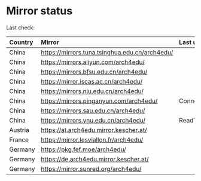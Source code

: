 <script src="./time.js"></script>
# Mirror status
Last check: <script type="text/javascript">localize(1677587984.842015);</script>

|Country|Mirror|Last update|
|:------|:-----|:----------|
|China|https://mirrors.tuna.tsinghua.edu.cn/arch4edu/|<script type="text/javascript">localize(1677566298);</script>|
|China|https://mirrors.aliyun.com/arch4edu/|<script type="text/javascript">localize(1677522956);</script>|
|China|https://mirrors.bfsu.edu.cn/arch4edu/|<script type="text/javascript">localize(1677566298);</script>|
|China|https://mirror.iscas.ac.cn/arch4edu/|<script type="text/javascript">localize(1677566298);</script>|
|China|https://mirrors.nju.edu.cn/arch4edu/|<script type="text/javascript">localize(1677566298);</script>|
|China|https://mirrors.pinganyun.com/arch4edu/|ConnectionError|
|China|https://mirrors.sau.edu.cn/arch4edu/|<script type="text/javascript">localize(1673850842);</script>|
|China|https://mirrors.ynu.edu.cn/arch4edu/|ReadTimeout|
|Austria|https://at.arch4edu.mirror.kescher.at/|<script type="text/javascript">localize(1677566298);</script>|
|France|https://mirror.lesviallon.fr/arch4edu/|<script type="text/javascript">localize(1677522956);</script>|
|Germany|https://pkg.fef.moe/arch4edu/|<script type="text/javascript">localize(1677566298);</script>|
|Germany|https://de.arch4edu.mirror.kescher.at/|<script type="text/javascript">localize(1677566298);</script>|
|Germany|https://mirror.sunred.org/arch4edu/|<script type="text/javascript">localize(1677566298);</script>|

<script src="./tablefilter/tablefilter.js"></script>
<script src="./table.js"></script>